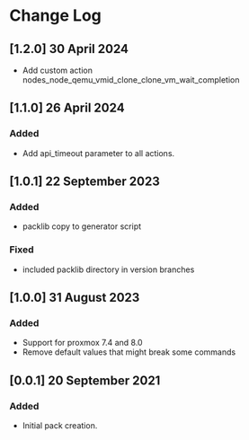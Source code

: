 # Change Log

## [1.2.0] 30 April 2024

 - Add custom action nodes_node_qemu_vmid_clone_clone_vm_wait_completion

## [1.1.0] 26 April 2024

### Added

 - Add api_timeout parameter to all actions.

## [1.0.1] 22 September 2023

### Added
  - packlib copy to generator script

### Fixed
  - included packlib directory in version branches

## [1.0.0] 31 August 2023

### Added
  - Support for proxmox 7.4 and 8.0
  - Remove default values that might break some commands

## [0.0.1] 20 September 2021

### Added
  - Initial pack creation.
